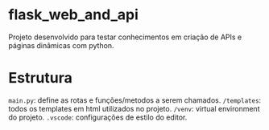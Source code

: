 # flask_web_and_api

Projeto desenvolvido para testar conhecimentos em criação de APIs e páginas dinâmicas com python.

# Estrutura

`main.py`: define as rotas e funções/metodos a serem chamados.
`/templates`: todos os templates em html utilizados no projeto.
`/venv`: virtual environment do projeto.
`.vscode`: configurações de estilo do editor.
